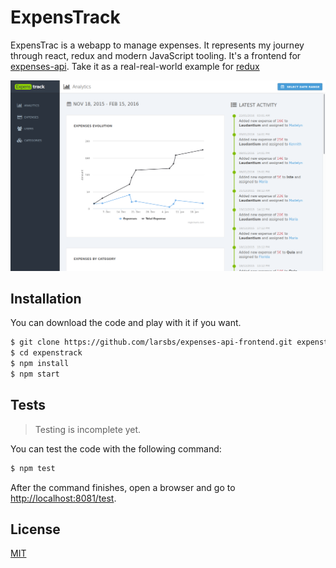 # ExpensTrack

ExpensTrac is a webapp to manage expenses. It represents my journey through react, redux and modern JavaScript tooling. It's a frontend for [expenses-api](https://github.com/larsbs/expenses-api/). Take it as a real-real-world example for [redux](https://github.com/reactjs/redux)

![front](screenshots/front.png)


## Installation

You can download the code and play with it if you want.

```bash
$ git clone https://github.com/larsbs/expenses-api-frontend.git expenstrack
$ cd expenstrack
$ npm install
$ npm start
```


## Tests

> Testing is incomplete yet.

You can test the code with the following command:

```bash
$ npm test
```

After the command finishes, open a browser and go to [http://localhost:8081/test](http://localhost:8081/test).


## License

[MIT](LICENSE)

